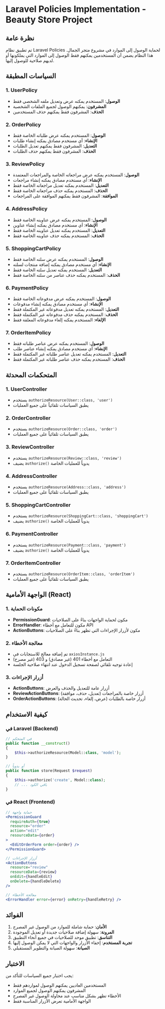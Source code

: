 # Laravel Policies Implementation - Beauty Store Project

## نظرة عامة

تم تطبيق نظام Laravel Policies لحماية الوصول إلى الموارد في مشروع متجر الجمال. هذا النظام يضمن أن المستخدمين يمكنهم فقط الوصول إلى الموارد التي يملكونها أو لديهم صلاحية للوصول إليها.

## السياسات المطبقة

### 1. UserPolicy
- **الوصول**: المستخدم يمكنه عرض وتعديل ملفه الشخصي فقط
- **المشرفون**: يمكنهم الوصول لجميع الملفات الشخصية
- **الحذف**: المشرفون فقط يمكنهم حذف المستخدمين

### 2. OrderPolicy
- **الوصول**: المستخدم يمكنه عرض طلباته الخاصة فقط
- **الإنشاء**: أي مستخدم مصادق يمكنه إنشاء طلبات
- **التعديل**: المشرفون فقط يمكنهم تعديل الطلبات
- **الحذف**: المشرفون فقط يمكنهم حذف الطلبات

### 3. ReviewPolicy
- **الوصول**: المستخدم يمكنه عرض مراجعاته الخاصة والمراجعات المعتمدة
- **الإنشاء**: أي مستخدم مصادق يمكنه إنشاء مراجعات
- **التعديل**: المستخدم يمكنه تعديل مراجعاته الخاصة فقط
- **الحذف**: المستخدم يمكنه حذف مراجعاته الخاصة فقط
- **الموافقة**: المشرفون فقط يمكنهم الموافقة على المراجعات

### 4. AddressPolicy
- **الوصول**: المستخدم يمكنه عرض عناوينه الخاصة فقط
- **الإنشاء**: أي مستخدم مصادق يمكنه إنشاء عناوين
- **التعديل**: المستخدم يمكنه تعديل عناوينه الخاصة فقط
- **الحذف**: المستخدم يمكنه حذف عناوينه الخاصة فقط

### 5. ShoppingCartPolicy
- **الوصول**: المستخدم يمكنه عرض سلته الخاصة فقط
- **الإنشاء**: أي مستخدم مصادق يمكنه إضافة منتجات لسلته
- **التعديل**: المستخدم يمكنه تعديل سلته الخاصة فقط
- **الحذف**: المستخدم يمكنه حذف عناصر من سلته الخاصة فقط

### 6. PaymentPolicy
- **الوصول**: المستخدم يمكنه عرض مدفوعاته الخاصة فقط
- **الإنشاء**: أي مستخدم مصادق يمكنه إنشاء مدفوعات
- **التعديل**: المستخدم يمكنه تعديل مدفوعاته غير المكتملة فقط
- **الحذف**: المستخدم يمكنه حذف مدفوعاته غير المكتملة فقط
- **الإلغاء**: المستخدم يمكنه إلغاء مدفوعاته المعلقة فقط

### 7. OrderItemPolicy
- **الوصول**: المستخدم يمكنه عرض عناصر طلباته فقط
- **الإنشاء**: أي مستخدم مصادق يمكنه إنشاء عناصر طلب
- **التعديل**: المستخدم يمكنه تعديل عناصر طلباته غير المكتملة فقط
- **الحذف**: المستخدم يمكنه حذف عناصر طلباته غير المكتملة فقط

## المتحكمات المحدثة

### 1. UserController
- يستخدم `authorizeResource(User::class, 'user')`
- يطبق السياسات تلقائياً على جميع العمليات

### 2. OrderController
- يستخدم `authorizeResource(Order::class, 'order')`
- يطبق السياسات تلقائياً على جميع العمليات

### 3. ReviewController
- يستخدم `authorizeResource(Review::class, 'review')`
- يضيف `authorize()` يدوياً للعمليات الخاصة

### 4. AddressController
- يستخدم `authorizeResource(Address::class, 'address')`
- يطبق السياسات تلقائياً على جميع العمليات

### 5. ShoppingCartController
- يستخدم `authorizeResource(ShoppingCart::class, 'shoppingCart')`
- يضيف `authorize()` يدوياً للعمليات الخاصة

### 6. PaymentController
- يستخدم `authorizeResource(Payment::class, 'payment')`
- يضيف `authorize()` يدوياً للعمليات الخاصة

### 7. OrderItemController
- يستخدم `authorizeResource(OrderItem::class, 'orderItem')`
- يطبق السياسات تلقائياً على جميع العمليات

## الواجهة الأمامية (React)

### 1. مكونات الحماية
- **PermissionGuard**: مكون لحماية الواجهات بناءً على الصلاحيات
- **ErrorHandler**: مكون للتعامل مع أخطاء API
- **ActionButtons**: مكون لأزرار الإجراءات التي تظهر بناءً على الصلاحيات

### 2. معالجة الأخطاء
- تم إضافة معالج للاستجابات في `axiosInstance.js`
- التعامل مع أخطاء 401 (غير مصادق) و 403 (غير مصرح)
- إعادة توجيه تلقائي لصفحة تسجيل الدخول عند انتهاء صلاحية الجلسة

### 3. أزرار الإجراءات
- **ActionButtons**: أزرار عامة للتعديل والحذف والعرض
- **ReviewActionButtons**: أزرار خاصة بالمراجعات (تعديل، حذف، موافقة)
- **OrderActionButtons**: أزرار خاصة بالطلبات (عرض، إلغاء، تحديث الحالة)

## كيفية الاستخدام

### في Laravel (Backend)

```php
// في المتحكم
public function __construct()
{
    $this->authorizeResource(Model::class, 'model');
}

// أو يدوياً
public function store(Request $request)
{
    $this->authorize('create', Model::class);
    // ... باقي الكود
}
```

### في React (Frontend)

```jsx
// حماية واجهة
<PermissionGuard
  requireAuth={true}
  resource="order"
  action="edit"
  resourceData={order}
>
  <EditOrderForm order={order} />
</PermissionGuard>

// أزرار الإجراءات
<ActionButtons
  resource="review"
  resourceData={review}
  onEdit={handleEdit}
  onDelete={handleDelete}
/>

// معالجة الأخطاء
<ErrorHandler error={error} onRetry={handleRetry} />
```

## الفوائد

1. **الأمان**: حماية شاملة للموارد من الوصول غير المصرح
2. **المرونة**: سهولة إضافة صلاحيات جديدة أو تعديل الموجودة
3. **التناسق**: تطبيق موحد للصلاحيات في جميع أنحاء التطبيق
4. **تجربة المستخدم**: إخفاء الأزرار والواجهات التي لا يمكن الوصول إليها
5. **الصيانة**: سهولة الصيانة والتطوير المستقبلي

## الاختبار

يجب اختبار جميع السياسات للتأكد من:
- المستخدمين العاديين يمكنهم الوصول لمواردهم فقط
- المشرفون يمكنهم الوصول لجميع الموارد
- الأخطاء تظهر بشكل مناسب عند محاولة الوصول غير المصرح
- الواجهة الأمامية تعرض الأزرار المناسبة فقط 